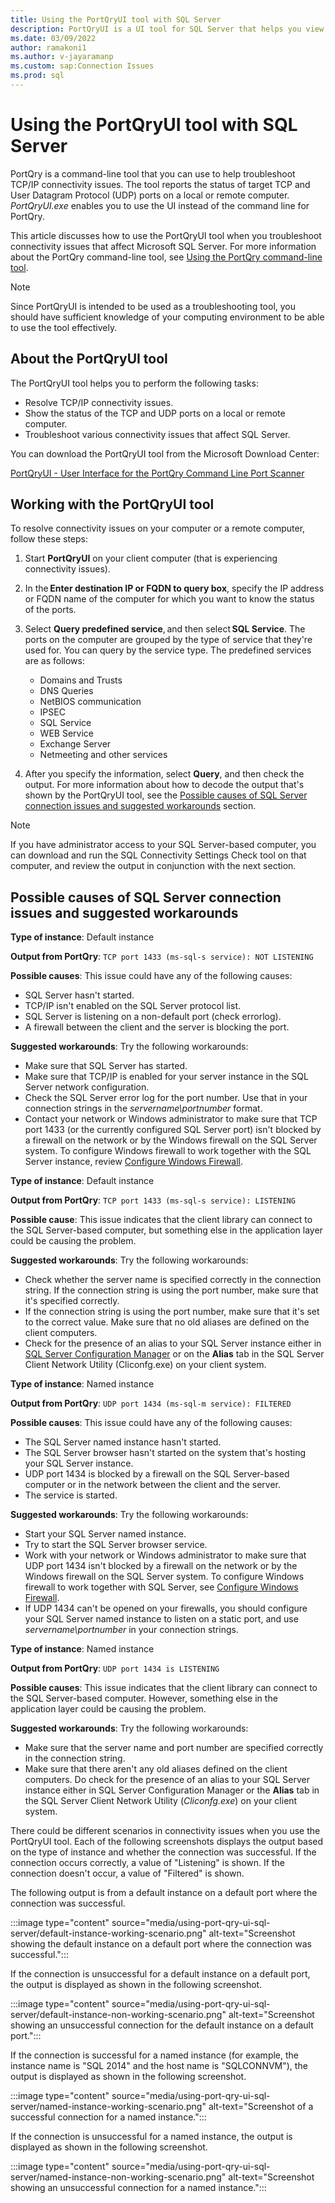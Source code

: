 ```yaml
---
title: Using the PortQryUI tool with SQL Server
description: PortQryUI is a UI tool for SQL Server that helps you view the open ports on a computer that uses the command-line version, Portqry.exe.
ms.date: 03/09/2022
author: ramakoni1
ms.author: v-jayaramanp
ms.custom: sap:Connection Issues
ms.prod: sql
---
```


# Using the PortQryUI tool with SQL Server

PortQry is a command-line tool that you can use to help troubleshoot TCP/IP connectivity issues. The tool reports the status of target TCP and User Datagram Protocol (UDP) ports on a local or remote computer. *PortQryUI.exe* enables you to use the UI instead of the command line for PortQry.

This article discusses how to use the PortQryUI tool when you troubleshoot connectivity issues that affect Microsoft SQL Server. For more information about the PortQry command-line tool, see [Using the PortQry command-line tool](../../windows-server/networking/portqry-command-line-port-scanner-v2.md).

> [!NOTE]
> Since PortQryUI is intended to be used as a troubleshooting tool, you should have sufficient knowledge of your computing environment to be able to use the tool effectively.

## About the PortQryUI tool

The PortQryUI tool helps you to perform the following tasks:

- Resolve TCP/IP connectivity issues.
- Show the status of the TCP and UDP ports on a local or remote computer.
- Troubleshoot various connectivity issues that affect SQL Server.

You can download the PortQryUI tool from the Microsoft Download Center:

[PortQryUI - User Interface for the PortQry Command Line Port Scanner](https://www.microsoft.com/download/details.aspx?id=24009)

## Working with the PortQryUI tool

To resolve connectivity issues on your computer or a remote computer, follow these steps:

1. Start **PortQryUI** on your client computer (that is experiencing connectivity issues).
1. In the **Enter destination IP or FQDN to query box**, specify the IP address or FQDN name of the computer for which you want to know the status of the ports.
1. Select **Query predefined service**, and then select **SQL Service**.
   The ports on the computer are grouped by the type of service that they're used for. You can query by the service type. The predefined services are as follows:

   - Domains and Trusts
   - DNS Queries
   - NetBIOS communication
   - IPSEC
   - SQL Service
   - WEB Service
   - Exchange Server
   - Netmeeting and other services

1. After you specify the information, select **Query**, and then check the output. For more information about how to decode the output that's shown by the PortQryUI tool, see the [Possible causes of SQL Server connection issues and suggested workarounds](#possible-causes-of-sql-server-connection-issues-and-suggested-workarounds) section.

> [!NOTE]
> If you have administrator access to your SQL Server-based computer, you can download and run the SQL Connectivity Settings Check tool on that computer, and review the output in conjunction with the next section.

## Possible causes of SQL Server connection issues and suggested workarounds

**Type of instance**: Default instance

**Output from PortQry**: `TCP port 1433 (ms-sql-s service): NOT LISTENING`

**Possible causes**: This issue could have any of the following causes:

- SQL Server hasn't started.
- TCP/IP isn't enabled on the SQL Server protocol list.
- SQL Server is listening on a non-default port (check errorlog).
- A firewall between the client and the server is blocking the port.

**Suggested workarounds**: Try the following workarounds:

- Make sure that SQL Server has started.
- Make sure that TCP/IP is enabled for your server instance in the SQL Server network configuration.
- Check the SQL Server error log for the port number. Use that in your connection strings in the *servername\portnumber* format.
- Contact your network or Windows administrator to make sure that TCP port 1433 (or the currently configured SQL Server port) isn't blocked by a firewall on the network or by the Windows firewall on the SQL Server system. To configure Windows firewall to work together with the SQL Server instance, review [Configure Windows Firewall](/sql/sql-server/install/configure-the-windows-firewall-to-allow-sql-server-access?view=sql-server-ver15&preserve-view=true).
  
**Type of instance**: Default instance

**Output from PortQry**: `TCP port 1433 (ms-sql-s service): LISTENING`

**Possible cause**: This issue indicates that the client library can connect to the SQL Server-based computer, but something else in the application layer could be causing the problem.

**Suggested workarounds**: Try the following workarounds:

- Check whether the server name is specified correctly in the connection string. If the connection string is using the port number, make sure that it's specified correctly.
- If the connection string is using the port number, make sure that it's set to the correct value. Make sure that no old aliases are defined on the client computers.
- Check for the presence of an alias to your SQL Server instance either in [SQL Server Configuration Manager](/sql/database-engine/configure-windows/create-or-delete-a-server-alias-for-use-by-a-client) or on the **Alias** tab in the SQL Server Client Network Utility (Cliconfg.exe) on your client system.

**Type of instance**: Named instance

**Output from PortQry**: `UDP port 1434 (ms-sql-m service): FILTERED`

**Possible causes**: This issue could have any of the following causes:

- The SQL Server named instance hasn't started.
- The SQL Server browser hasn't started on the system that's hosting your SQL Server instance.
- UDP port 1434 is blocked by a firewall on the SQL Server-based computer or in the network between the client and the server.
- The service is started.

**Suggested workarounds**: Try the following workarounds:

- Start your SQL Server named instance.
- Try to start the SQL Server browser service.
- Work with your network or Windows administrator to make sure that UDP port 1434 isn't blocked by a firewall on the network or by the Windows firewall on the SQL Server system. To configure Windows firewall to work together with SQL Server, see [Configure Windows Firewall](/sql/sql-server/install/configure-the-windows-firewall-to-allow-sql-server-access?view=sql-server-ver15&preserve-view=true).
- If UDP 1434 can't be opened on your firewalls, you should configure your SQL Server named instance to listen on a static port, and use *servername\portnumber* in your connection strings.

**Type of instance**: Named instance

**Output from PortQry**: `UDP port 1434 is LISTENING`

**Possible causes**: This issue indicates that the client library can connect to the SQL Server-based computer. However, something else in the application layer could be causing the problem.

**Suggested workarounds**: Try the following workarounds:

- Make sure that the server name and port number are specified correctly in the connection string.
- Make sure that there aren't any old aliases defined on the client computers. Do check for the presence of an alias to your SQL Server instance either in SQL Server Configuration Manager or the **Alias** tab in the SQL Server Client Network Utility (*Cliconfg.exe*) on your client system.

There could be different scenarios in connectivity issues when you use the PortQryUI tool. Each of the following screenshots displays the output based on the type of instance and whether the connection was successful. If the connection occurs correctly, a value of "Listening" is shown. If the connection doesn't occur, a value of "Filtered" is shown.

The following output is from a default instance on a default port where the connection was successful.

:::image type="content" source="media/using-port-qry-ui-sql-server/default-instance-working-scenario.png" alt-text="Screenshot showing the default instance on a default port where the connection was successful.":::

If the connection is unsuccessful for a default instance on a default port, the output is displayed as shown in the following screenshot.

:::image type="content" source="media/using-port-qry-ui-sql-server/default-instance-non-working-scenario.png" alt-text="Screenshot showing an unsuccessful connection for the default instance on a default port.":::

If the connection is successful for a named instance (for example, the instance name is "SQL 2014" and the host name is "SQLCONNVM"), the output is displayed as shown in the following screenshot.

:::image type="content" source="media/using-port-qry-ui-sql-server/named-instance-working-scenario.png" alt-text="Screenshot of a successful connection for a named instance.":::

If the connection is unsuccessful for a named instance, the output is displayed as shown in the following screenshot.

:::image type="content" source="media/using-port-qry-ui-sql-server/named-instance-non-working-scenario.png" alt-text="Screenshot showing an unsuccessful connection for a named instance.":::
